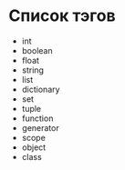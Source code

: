 # Список тэгов

- int [](int.md)
- boolean [](boolean.md)
- float [](float.md)
- string [](string.md)
- list [](list.md)
- dictionary [](dictionary.md)
- set [](set.md)
- tuple [](tuple.md)
- function [](function.md)
- generator [](generator.md)
- scope [](scope.md)
- object [](object.md)
- class [](class.md)
